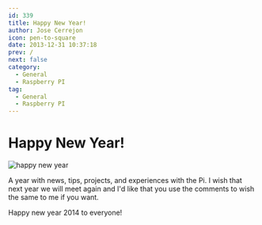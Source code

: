 ```yaml
---
id: 339
title: Happy New Year!
author: Jose Cerrejon
icon: pen-to-square
date: 2013-12-31 10:37:18
prev: /
next: false
category:
  - General
  - Raspberry PI
tag:
  - General
  - Raspberry PI
---
```


# Happy New Year!

![happy new year](/images/happy_new_year.jpg)

A year with news, tips, projects, and experiences with the Pi. I wish that next year we will meet again and I'd like that you use the comments to wish the same to me if you want.

Happy new year 2014 to everyone!